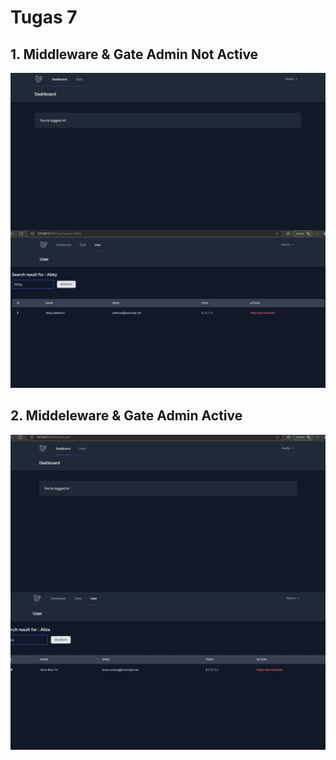 # Tugas 7

## 1. Middleware & Gate Admin Not Active
![alt text](SCREENSHOT/Tugas7/gambar1.jpg)

## 2. Middeleware & Gate Admin Active
![alt text](SCREENSHOT/Tugas7/gambar2.jpg)